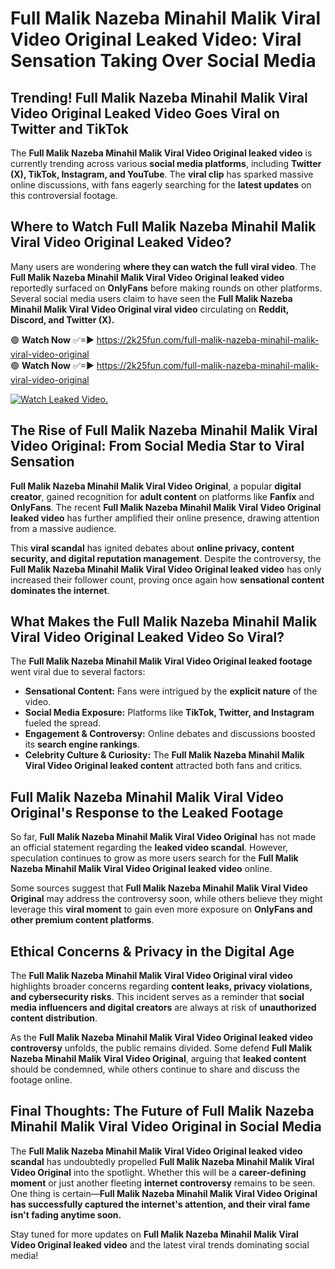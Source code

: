 # Full Malik Nazeba Minahil Malik Viral Video Original Leaked Video: Viral Sensation Taking Over Social Media

## **Trending! Full Malik Nazeba Minahil Malik Viral Video Original Leaked Video Goes Viral on Twitter and TikTok**
The **Full Malik Nazeba Minahil Malik Viral Video Original leaked video** is currently trending across various **social media platforms**, including **Twitter (X), TikTok, Instagram, and YouTube**. The **viral clip** has sparked massive online discussions, with fans eagerly searching for the **latest updates** on this controversial footage.

## **Where to Watch Full Malik Nazeba Minahil Malik Viral Video Original Leaked Video?**
Many users are wondering **where they can watch the full viral video**. The **Full Malik Nazeba Minahil Malik Viral Video Original leaked video** reportedly surfaced on **OnlyFans** before making rounds on other platforms. Several social media users claim to have seen the **Full Malik Nazeba Minahil Malik Viral Video Original viral video** circulating on **Reddit, Discord, and Twitter (X).**

🟢 **Watch Now** ✅=► https://2k25fun.com/full-malik-nazeba-minahil-malik-viral-video-original  
🟢 **Watch Now** ✅=► https://2k25fun.com/full-malik-nazeba-minahil-malik-viral-video-original  

[![Watch Leaked Video.](https://miro.medium.com/v2/resize:fit:828/format:webp/1*cilzJN44JGOrTw9NJCrNHA.gif "Watch Leaked Video")](https://2k25fun.com/full-malik-nazeba-minahil-malik-viral-video-original)

## **The Rise of Full Malik Nazeba Minahil Malik Viral Video Original: From Social Media Star to Viral Sensation**
**Full Malik Nazeba Minahil Malik Viral Video Original**, a popular **digital creator**, gained recognition for **adult content** on platforms like **Fanfix** and **OnlyFans**. The recent **Full Malik Nazeba Minahil Malik Viral Video Original leaked video** has further amplified their online presence, drawing attention from a massive audience.

This **viral scandal** has ignited debates about **online privacy, content security, and digital reputation management**. Despite the controversy, the **Full Malik Nazeba Minahil Malik Viral Video Original leaked video** has only increased their follower count, proving once again how **sensational content dominates the internet**.

## **What Makes the Full Malik Nazeba Minahil Malik Viral Video Original Leaked Video So Viral?**
The **Full Malik Nazeba Minahil Malik Viral Video Original leaked footage** went viral due to several factors:
- **Sensational Content:** Fans were intrigued by the **explicit nature** of the video.
- **Social Media Exposure:** Platforms like **TikTok, Twitter, and Instagram** fueled the spread.
- **Engagement & Controversy:** Online debates and discussions boosted its **search engine rankings**.
- **Celebrity Culture & Curiosity:** The **Full Malik Nazeba Minahil Malik Viral Video Original leaked content** attracted both fans and critics.

## **Full Malik Nazeba Minahil Malik Viral Video Original's Response to the Leaked Footage**
So far, **Full Malik Nazeba Minahil Malik Viral Video Original** has not made an official statement regarding the **leaked video scandal**. However, speculation continues to grow as more users search for the **Full Malik Nazeba Minahil Malik Viral Video Original leaked video** online.

Some sources suggest that **Full Malik Nazeba Minahil Malik Viral Video Original** may address the controversy soon, while others believe they might leverage this **viral moment** to gain even more exposure on **OnlyFans and other premium content platforms**.

## **Ethical Concerns & Privacy in the Digital Age**
The **Full Malik Nazeba Minahil Malik Viral Video Original viral video** highlights broader concerns regarding **content leaks, privacy violations, and cybersecurity risks**. This incident serves as a reminder that **social media influencers and digital creators** are always at risk of **unauthorized content distribution**.

As the **Full Malik Nazeba Minahil Malik Viral Video Original leaked video controversy** unfolds, the public remains divided. Some defend **Full Malik Nazeba Minahil Malik Viral Video Original**, arguing that **leaked content** should be condemned, while others continue to share and discuss the footage online.

## **Final Thoughts: The Future of Full Malik Nazeba Minahil Malik Viral Video Original in Social Media**
The **Full Malik Nazeba Minahil Malik Viral Video Original leaked video scandal** has undoubtedly propelled **Full Malik Nazeba Minahil Malik Viral Video Original** into the spotlight. Whether this will be a **career-defining moment** or just another fleeting **internet controversy** remains to be seen. One thing is certain—**Full Malik Nazeba Minahil Malik Viral Video Original has successfully captured the internet's attention, and their viral fame isn't fading anytime soon.**

Stay tuned for more updates on **Full Malik Nazeba Minahil Malik Viral Video Original leaked video** and the latest viral trends dominating social media!